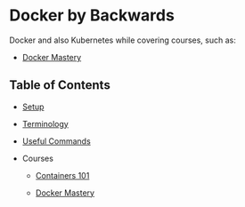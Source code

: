 # Docker by Backwards

Docker and also Kubernetes while covering courses, such as:

- [Docker Mastery](https://www.udemy.com/course/docker-mastery)

## Table of Contents

- [Setup](docs/setup.md)

- [Terminology](docs/terminology.md)
  
- [Useful Commands](docs/commands.md)

- Courses

  - [Containers 101](courses/containers-101/README.md)
  
  - [Docker Mastery](courses/docker-mastery/README.md)